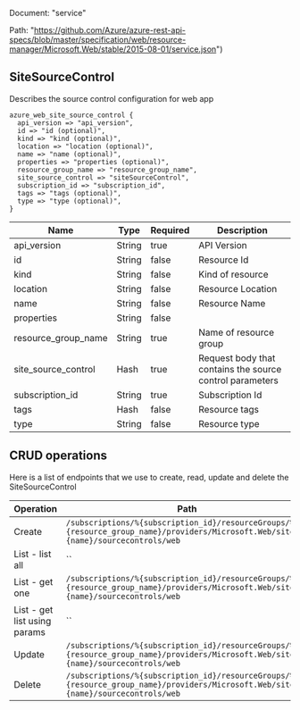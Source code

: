 Document: "service"


Path: "https://github.com/Azure/azure-rest-api-specs/blob/master/specification/web/resource-manager/Microsoft.Web/stable/2015-08-01/service.json")

## SiteSourceControl

Describes the source control configuration for web app

```puppet
azure_web_site_source_control {
  api_version => "api_version",
  id => "id (optional)",
  kind => "kind (optional)",
  location => "location (optional)",
  name => "name (optional)",
  properties => "properties (optional)",
  resource_group_name => "resource_group_name",
  site_source_control => "siteSourceControl",
  subscription_id => "subscription_id",
  tags => "tags (optional)",
  type => "type (optional)",
}
```

| Name        | Type           | Required       | Description       |
| ------------- | ------------- | ------------- | ------------- |
|api_version | String | true | API Version |
|id | String | false | Resource Id |
|kind | String | false | Kind of resource |
|location | String | false | Resource Location |
|name | String | false | Resource Name |
|properties | String | false |  |
|resource_group_name | String | true | Name of resource group |
|site_source_control | Hash | true | Request body that contains the source control parameters |
|subscription_id | String | true | Subscription Id |
|tags | Hash | false | Resource tags |
|type | String | false | Resource type |



## CRUD operations

Here is a list of endpoints that we use to create, read, update and delete the SiteSourceControl

| Operation | Path | Verb | Description | OperationID |
| ------------- | ------------- | ------------- | ------------- | ------------- |
|Create|`/subscriptions/%{subscription_id}/resourceGroups/%{resource_group_name}/providers/Microsoft.Web/sites/%{name}/sourcecontrols/web`|Put||Sites_CreateOrUpdateSiteSourceControl|
|List - list all|``||||
|List - get one|`/subscriptions/%{subscription_id}/resourceGroups/%{resource_group_name}/providers/Microsoft.Web/sites/%{name}/sourcecontrols/web`|Get||Sites_GetSiteSourceControl|
|List - get list using params|``||||
|Update|`/subscriptions/%{subscription_id}/resourceGroups/%{resource_group_name}/providers/Microsoft.Web/sites/%{name}/sourcecontrols/web`|Put||Sites_CreateOrUpdateSiteSourceControl|
|Delete|`/subscriptions/%{subscription_id}/resourceGroups/%{resource_group_name}/providers/Microsoft.Web/sites/%{name}/sourcecontrols/web`|Delete||Sites_DeleteSiteSourceControl|
